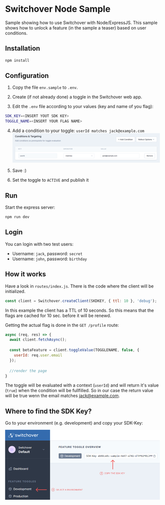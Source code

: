 # Switchover Node Sample

Sample showing how to use Switchover with Node/ExpressJS. This sample shows how to unlock a feature (in the sample a teaser) based on user conditions. 

## Installation

```bash
npm install
```

## Configuration

1. Copy the file `env.sample` to `.env`.

2. Create (if not already done) a toggle in the Switchover web app.

3. Edit the `.env` file according to your values (key and name of you flag):
```bash
SDK_KEY=<INSERT YOUT SDK KEY>
TOGGLE_NAME=<INSERT YOUR FLAG NAME>
```

4. Add a condition to your toggle: `userId matches jack@example.com` 
![Add condition screenshot](/doc/add_condition.png)

5. Save :)

6. Set the toggle to `ACTIVE` and publish it

## Run

Start the express server:

```bash
npm run dev
```

## Login

You can login with two test users:
- Username: `jack`, password: `secret`
- Username: `john`, password: `birthday`

## How it works

Have a look in `routes/index.js`. There is the code where the client will be initialized. 

```javascript
const client = Switchover.createClient(SKDKEY, { ttl: 10 }, 'debug');
``` 

In this example the client has a TTL of 10 seconds. So this means that the flags are cached for 10 sec. before it will be renewd. 

Getting the actual flag is done in the `GET /profile` route: 

```javascript
async (req, res) => {
  await client.fetchAsync();

  const betaFeature = client.toggleValue(TOGGLENAME, false, {
    userId: req.user.email
  });

  //render the page
}
``` 
The toggle will be evaluated with a context (`userId`) and will return it's value (`true`) when the condition will be fullfilled. So in our case the return value will be true wenn the email matches jack@example.com.



## Where to find the SDK Key?

Go to your environment (e.g. development) and copy your SDK-Key:

![Switchover SDK Key](/doc/copy_sdk_key.jpg)







